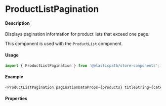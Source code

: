 # ProductListPagination

#### Description

Displays pagination information for product lists that exceed one page.

This component is used with the `ProductList` component.

#### Usage

```js
import { ProductListPagination } from '@elasticpath/store-components';
```

#### Example

```js
<ProductListPagination paginationDataProps={products} titleString={categoryModelIdString} isTop productListPaginationLinks={productLinks} />
```

#### Properties

<!-- PROPS -->
